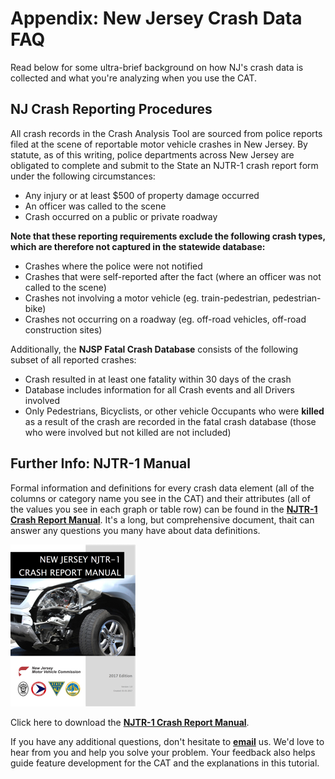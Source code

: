 # Appendix: New Jersey Crash Data FAQ

Read below for some ultra-brief background on how NJ's crash data is collected and what you're analyzing when you use the CAT.

## NJ Crash Reporting Procedures

All crash records in the Crash Analysis Tool are sourced from police reports filed at the scene of reportable motor vehicle crashes in New Jersey. By statute, as of this writing, police departments across New Jersey are obligated to complete and submit to the State an NJTR-1 crash report form under the following circumstances:

* Any injury or at least $500 of property damage occurred
* An officer was called to the scene
* Crash occurred on a public or private roadway

**Note that these reporting requirements exclude the following crash types, which are therefore not captured in the statewide database:**

* Crashes where the police were not notified
* Crashes that were self-reported after the fact \(where an officer was not called to the scene\)
* Crashes not involving a motor vehicle \(eg. train-pedestrian, pedestrian-bike\)
* Crashes not occurring on a roadway \(eg. off-road vehicles, off-road construction sites\)

Additionally, the **NJSP Fatal Crash Database** consists of the following subset of all reported crashes:

* Crash resulted in at least one fatality within 30 days of the crash
* Database includes information for all Crash events and all Drivers involved
* Only Pedestrians, Bicyclists, or other vehicle Occupants who were **killed** as a result of the crash are recorded in the fatal crash database \(those who were involved but not killed are not included\)

## Further Info: NJTR-1 Manual

Formal information and definitions for every crash data element \(all of the columns or category name you see in the CAT\) and their attributes \(all of the values you see in each graph or table row\) can be found in the [**NJTR-1 Crash Report Manual**](http://www.state.nj.us/transportation/refdata/accident/pdf/NJTR1CrashReportManual12517.pdf). It's a long, but comprehensive document, thait can answer any questions you many have about data definitions.

[![](/assets/NJTR1_Manual_Cover_Tile.png)](http://www.state.nj.us/transportation/refdata/accident/pdf/NJTR1CrashReportManual12517.pdf)

Click here to download the [**NJTR-1 Crash Report Manual**](http://www.state.nj.us/transportation/refdata/accident/pdf/NJTR-1CrashReportManual12517.pdf).

If you have any additional questions, don't hesitate to [**email**](mailto:thomas.hillman@rutgers.edu) us. We'd love to hear from you and help you solve your problem. Your feedback also helps guide feature development for the CAT and the explanations in this tutorial.



